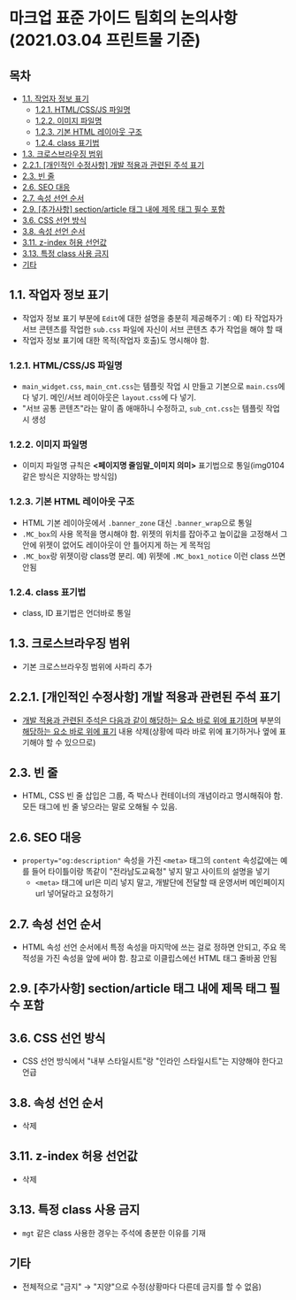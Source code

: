 <h1>마크업 표준 가이드 팀회의 논의사항 (2021.03.04 프린트물 기준)</h1>

<h2>목차</h2>

- [1.1. 작업자 정보 표기](#11-작업자-정보-표기)
  - [1.2.1. HTML/CSS/JS 파일명](#121-htmlcssjs-파일명)
  - [1.2.2. 이미지 파일명](#122-이미지-파일명)
  - [1.2.3. 기본 HTML 레이아웃 구조](#123-기본-html-레이아웃-구조)
  - [1.2.4. class 표기법](#124-class-표기법)
- [1.3. 크로스브라우징 범위](#13-크로스브라우징-범위)
- [2.2.1. [개인적인 수정사항] 개발 적용과 관련된 주석 표기](#221-개인적인-수정사항-개발-적용과-관련된-주석-표기)
- [2.3. 빈 줄](#23-빈-줄)
- [2.6. SEO 대응](#26-seo-대응)
- [2.7. 속성 선언 순서](#27-속성-선언-순서)
- [2.9. [추가사항] section/article 태그 내에 제목 태그 필수 포함](#29-추가사항-sectionarticle-태그-내에-제목-태그-필수-포함)
- [3.6. CSS 선언 방식](#36-css-선언-방식)
- [3.8. 속성 선언 순서](#38-속성-선언-순서)
- [3.11. z-index 허용 선언값](#311-z-index-허용-선언값)
- [3.13. 특정 class 사용 금지](#313-특정-class-사용-금지)
- [기타](#기타)

## 1.1. 작업자 정보 표기

- 작업자 정보 표기 부분에 ```Edit```에 대한 설명을 충분히 제공해주기 : 예) 타 작업자가 서브 콘텐츠를 작업한 ```sub.css``` 파일에 자신이 서브 콘텐츠 추가 작업을 해야 할 때
- 작업자 정보 표기에 대한 목적(작업자 호출)도 명시해야 함.

### 1.2.1. HTML/CSS/JS 파일명

- ```main_widget.css```, ```main_cnt.css```는 템플릿 작업 시 만들고 기본으로 ```main.css```에 다 넣기. 메인/서브 레이아웃은 ```layout.css```에 다 넣기.
- "서브 공통 콘텐츠"라는 말이 좀 애매하니 수정하고, ```sub_cnt.css```는 템플릿 작업 시 생성

### 1.2.2. 이미지 파일명

- 이미지 파일명 규칙은 **&lt;페이지명 줄임말_이미지 의미&gt;** 표기법으로 통일(img0104 같은 방식은 지양하는 방식임)

### 1.2.3. 기본 HTML 레이아웃 구조

- HTML 기본 레이아웃에서 ```.banner_zone``` 대신 ```.banner_wrap```으로 통일
- ```.MC_box```의 사용 목적을 명시해야 함. 위젯의 위치를 잡아주고 높이값을 고정해서 그 안에 위젯이 없어도 레이아웃이 안 틀어지게 하는 게 목적임
- ```.MC_box```랑 위젯이랑 class명 분리. 예) 위젯에 ```.MC_box1_notice``` 이런 class 쓰면 안됨

### 1.2.4. class 표기법

- class, ID 표기법은 언더바로 통일

## 1.3. 크로스브라우징 범위

- 기본 크로스브라우징 범위에 사파리 추가

## 2.2.1. [개인적인 수정사항] 개발 적용과 관련된 주석 표기

- <ins>개발 적용과 관련된 주석은 다음과 같이 해당하는 요소 바로 위에 표기하며</ins> 부분의 <ins>해당하는 요소 바로 위에 표기</ins> 내용 삭제(상황에 따라 바로 위에 표기하거나 옆에 표기해야 할 수 있으므로)

## 2.3. 빈 줄

- HTML, CSS 빈 줄 삽입은 그룹, 즉 박스나 컨테이너의 개념이라고 명시해줘야 함. 모든 태그에 빈 줄 넣으라는 말로 오해될 수 있음.

## 2.6. SEO 대응

- ```property="og:description"``` 속성을 가진 ```<meta>``` 태그의 ```content``` 속성값에는 예를 들어 타이틀이랑 똑같이 "전라남도교육청" 넣지 말고 사이트의 설명을 넣기
  - ```<meta>``` 태그에 url은 미리 넣지 말고, 개발단에 전달할 때 운영서버 메인페이지 url 넣어달라고 요청하기

## 2.7. 속성 선언 순서

- HTML 속성 선언 순서에서 특정 속성을 마지막에 쓰는 걸로 정하면 안되고, 주요 목적성을 가진 속성을 앞에 써야 함. 참고로 이클립스에선 HTML 태그 줄바꿈 안됨

## 2.9. [추가사항] section/article 태그 내에 제목 태그 필수 포함

## 3.6. CSS 선언 방식

- CSS 선언 방식에서 "내부 스타일시트"랑 "인라인 스타일시트"는 지양해야 한다고 언급

## 3.8. 속성 선언 순서

- 삭제

## 3.11. z-index 허용 선언값

- 삭제

## 3.13. 특정 class 사용 금지

- ```mgt``` 같은 class 사용한 경우는 주석에 충분한 이유를 기재

## 기타

- 전체적으로 "금지" &rarr; "지양"으로 수정(상황마다 다른데 금지를 할 수 없음)